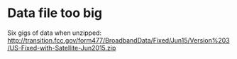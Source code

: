 
# Data file too big

Six gigs of data when unzipped: http://transition.fcc.gov/form477/BroadbandData/Fixed/Jun15/Version%203/US-Fixed-with-Satellite-Jun2015.zip